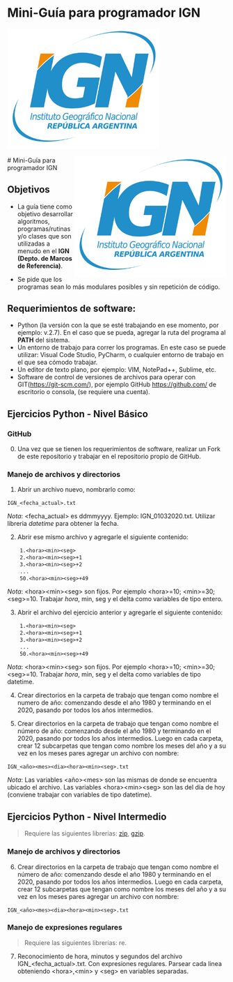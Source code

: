 
# Mini-Guía para programador IGN 


<img src="images/IGN_Argentina.png" alt="IGN" width="350"/>

<p> 
<img src="images/IGN_Argentina.png" align="right" width="350"># Mini-Guía para programador IGN 
</p>

## Objetivos

* La guía tiene como objetivo desarrollar algoritmos, programas/rutinas y/o clases que son utilizadas a menudo en el **IGN (Depto. de Marcos de Referencia)**.

* Se pide que los programas sean lo más modulares posibles y sin repetición de código.

## Requerimientos de software:

* Python (la versión con la que se esté trabajando en ese momento, por ejemplo: v.2.7). En el caso que se pueda, agregar la ruta del programa al **PATH** del sistema. 
* Un entorno de trabajo para correr los programas. En este caso se puede utilizar: Visual Code Studio, PyCharm, o cualquier entorno de trabajo en el que sea cómodo trabajar.
* Un editor de texto plano, por ejemplo: VIM, NotePad++, Sublime, etc.
* Software de control de versiones de archivos para operar con GIT(https://git-scm.com/), por ejemplo GitHub https://github.com/ de escritorio o consola, (se requiere una cuenta).

## Ejercicios Python - Nivel Básico

### GitHub

0. Una vez que se tienen los requerimientos de software, realizar un Fork de este repositorio y trabajar en el repositorio propio de GitHub.	

### Manejo de archivos y directorios

1. Abrir un archivo nuevo, nombrarlo como: 
```
IGN_<fecha_actual>.txt
```
*Nota*: \<fecha_actual> es ddmmyyyy. Ejemplo: IGN_01032020.txt. Utilizar libreria *datetime* para obtener la fecha. 

2. Abrir ese mismo archivo y agregarle el siguiente contenido:

```
	1.<hora><min><seg>
	2.<hora><min><seg>+1
	3.<hora><min><seg>+2
	...
	50.<hora><min><seg>+49
```
*Nota*: \<hora>\<min>\<seg> son fijos. Por ejemplo \<hora>=10; \<min>=30; \<seg>=10. Trabajar *hora*, min, seg y el delta como variables de tipo entero.

3. Abrir el archivo del ejercicio anterior y agregarle el siguiente contenido:

```
	1.<hora><min><seg>
	2.<hora><min><seg>+1
	3.<hora><min><seg>+2
	...
	50.<hora><min><seg>+49
```
*Nota*: \<hora>\<min>\<seg> son fijos. Por ejemplo \<hora>=10; \<min>=30; \<seg>=10. Trabajar *hora*, min, seg y el delta como variables de tipo datetime.

4. Crear directorios en la carpeta de trabajo que tengan como nombre el numero de año: comenzando desde el año 1980 y terminando en el 2020, pasando por todos los años intermedios.

5. Crear directorios en la carpeta de trabajo que tengan como nombre el número de año: comenzando desde el año 1980 y terminando en el 2020, pasando por todos los años intermedios. Luego en cada carpeta, crear 12 subcarpetas que tengan como nombre los meses del año y a su vez en los meses pares agregar un archivo con nombre:
```
IGN_<año><mes><dia><hora><min><seg>.txt
```
*Nota*: Las variables \<año>\<mes> son las mismas de donde se encuentra ubicado el archivo. Las variables \<hora>\<min>\<seg> son las del día de hoy (conviene trabajar con variables de tipo datetime).


## Ejercicios Python - Nivel Intermedio
> Requiere las siguientes librerias: [zip](https://docs.python.org/2.7/library/zipfile.html), [gzip](https://docs.python.org/2/library/gzip.html).
### Manejo de archivos y directorios

6. Crear directorios en la carpeta de trabajo que tengan como nombre el número de año: comenzando desde el año 1980 y terminando en el 2020, pasando por todos los años intermedios. Luego en cada carpeta, crear 12 subcarpetas que tengan como nombre los meses del año y a su vez en los meses pares agregar un archivo con nombre:
```
IGN_<año><mes><dia><hora><min><seg>.txt
```

### Manejo de expresiones regulares
> Requiere las siguientes librerias: re.

7. Reconocimiento de hora, minutos y segundos del archivo IGN_\<fecha_actual>.txt. Con expresiones regulares. Parsear cada linea obteniendo \<hora>,\<min> y \<seg> en variables separadas.
